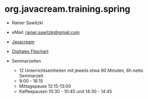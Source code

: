 # org.javacream.training.spring

* Rainer Sawitzki
* eMail: rainer.sawitzki@gmail.com
* [Javacream](http://javacream.org)

* [Digitales Flipchart](https://docs.google.com/presentation/d/1YBrmXFNbOoAQuHPnVagU4BcGmKyU_hMAqjazo9f0nt0/edit?usp=sharing)
  
* Seminarzeiten

  * 12 Unterrichtseinheiten mit jeweils etwa 90 Minuten, 6h netto Seminarzeit
  * 9:00 - 16:15
  * Mittagspause 12:15-13:00
  * Kaffeepausen 10:30 - 10:45 und 14:30 - 14:45
   
